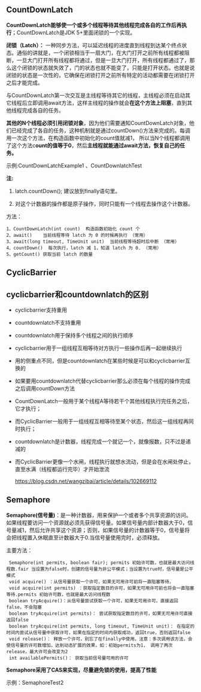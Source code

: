 ## CountDownLatch
   **CountDownLatch能够使一个或多个线程等待其他线程完成各自的工作后再执行**；CountDownLatch是JDK 5+里面闭锁的一个实现。
   
   **闭锁（Latch）：** 一种同步方法，可以延迟线程的进度直到线程到达某个终点状态。通俗的讲就是，一个闭锁相当于一扇大门，在大门打开之前所有线程都被阻断，一旦大门打开所有线程都将通过，但是一旦大门打开，所有线程都通过了，那么这个闭锁的状态就失效了，门的状态也就不能变了，只能是打开状态。也就是说闭锁的状态是一次性的，它确保在闭锁打开之前所有特定的活动都需要在闭锁打开之后才能完成。
   
   与CountDownLatch第一次交互是主线程等待其它的线程，主线程必须在启动其它线程后立即调用await方法，这样主线程的操作就会**在这个方法上阻塞**，直到其他线程完成各自的任务。
   
   **其他的N个线程必须引用闭锁对象**，因为他们需要通知CountDownLatch对象，他们已经完成了各自的任务，这种机制就是通过countDown()方法来完成的。每调用一次这个方法，在构造函数中初始化的count值就减1，
   所以当N个线程都调用了这个方法c**ount的值等于0**，然后**主线程就能通过await方法，恢复自己的任务。**
   
   示例:CountDownLatchExample1 、CountDownlatchTest
   
   **注:**
   
   1. latch.countDown(); 建议放到finally语句里。
   
   2. 对这个计数器的操作都是原子操作，同时只能有一个线程去操作这个计数器。
   
   方法：
   
    1、CountDownLatch(int count)  构造函数初始化 count 个
    2、await()    当前线程等待 latch 为 0 的时候再执行 （常用）
    3、await(long timeout, TimeUnit unit)  当前线程等待超时后中断 （常用）
    4、countDown()  每次执行，latch 减 1，知道 latch 为 0. （常用）
    5、getCount() 获取当前 latch 的数量
   
## CyclicBarrier



## cyclicbarrier和countdownlatch的区别
   
   * cyclicbarrier支持重用
   * countdownlatch不支持重用
   * countdownlatch用于保持多个线程之间的执行顺序
   * cyclicbarrier用于一组线程互相等待对方执行一些操作后再一起继续执行
   * 用的侧重点不同，但是countdownlatch在某些时候是可以和cyclicbarrier互换的
   * 如果要用countdownlatch代替cyclicbarrier那么必须在每个线程的操作完成之后调用countDown方法
   * CountDownLatch一般用于某个线程A等待若干个其他线程执行完任务之后，它才执行；
   * 而CyclicBarrier一般用于一组线程互相等待至某个状态，然后这一组线程再同时执行；
   * countdownlatch是计数器，线程完成一个就记一个，就像报数，只不过是递减的
   * 而CyclicBarrier更像一个水闸，线程执行就想水流动，但是会在水闸处停止，直至水满（线程都运行完毕）才开始泄流
   
   
        https://blog.csdn.net/wangzibai/article/details/102669112
        
## Semaphore
**Semaphore(信号量)**：是一种计数器，用来保护一个或者多个共享资源的访问。如果线程要访问一个资源就必须先获得信号量。如果信号量内部计数器大于0，信号量减1，然后允许共享这个资源；否则，如果信号量的计数器等于0，信号量将会把线程置入休眠直至计数器大于0.当信号量使用完时，必须释放。

主要方法：

     Semaphore(int permits, boolean fair); permits 初始许可数，也就是最大访问线程数.fair 当设置为false时，创建的信号量为非公平模式；当设置为true时，信号量是公平模式
     void acquire() ：从信号量获取一个许可，如果无可用许可前将一直阻塞等待，
     void acquire(int permits) ：获取指定数目的许可，如果无可用许可前也将会一直阻塞等待.permits 初始许可数，也就是最大访问线程数
     boolean tryAcquire()：从信号量尝试获取一个许可，如果无可用许可，直接返回false，不会阻塞
     boolean tryAcquire(int permits)： 尝试获取指定数目的许可，如果无可用许可直接返回false
     boolean tryAcquire(int permits, long timeout, TimeUnit unit)： 在指定的时间内尝试从信号量中获取许可，如果在指定的时间内获取成功，返回true，否则返回false
     void release()： 释放一个许可，别忘了在finally中使用，注意：多次调用该方法，会使信号量的许可数增加，达到动态扩展的效果，如：初始permits为1， 调用了两次release，最大许可会改变为2
     int availablePermits()： 获取当前信号量可用的许可
     
**Semaphore采用了CAS来实现，尽量避免锁的使用，提高了性能**

示例：SemaphoreTest2

 
